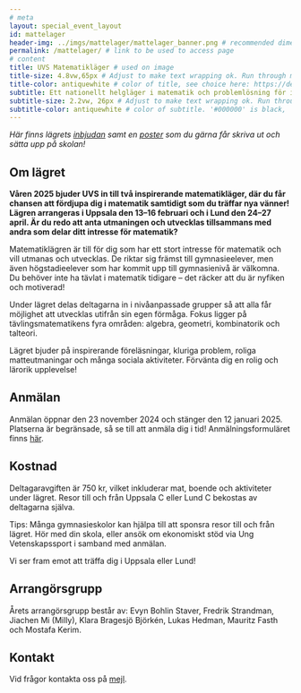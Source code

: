 ```yaml
---
# meta
layout: special_event_layout
id: mattelager
header-img: ../imgs/mattelager/mattelager_banner.png # recommended dimensions: 2732x668px but other aspect ratios should also be fine.
permalink: /mattelager/ # link to be used to access page
# content
title: UVS Matematikläger # used on image
title-size: 4.8vw,65px # Adjust to make text wrapping ok. Run through min(), e.g.: min(7vw,30px)
title-color: antiquewhite # color of title, see choice here: https://developer.mozilla.org/en-US/docs/Web/CSS/named-color
subtitle: Ett nationellt helgläger i matematik och problemlösning för intresserade gymnasieungdomar!
subtitle-size: 2.2vw, 26px # Adjust to make text wrapping ok. Run through min(), e.g.: min(7vw,30px)
subtitle-color: antiquewhite # color of subtitle. '#000000' is black, '#ffffff' is white (hex also work)
---
```


_Här finns lägrets [inbjudan](/assets/event_invites/20241123_inbjudan_mattelager.pdf) samt en [poster](/imgs/mattelager/mattelager_poster.png) som du gärna får skriva ut och sätta upp på skolan!_

## Om lägret

**Våren 2025 bjuder UVS in till två inspirerande matematikläger, där du får chansen att fördjupa dig i matematik samtidigt som du träffar nya vänner! Lägren arrangeras i Uppsala den 13–16 februari och i Lund den 24–27 april. Är du redo att anta utmaningen och utvecklas tillsammans med andra som delar ditt intresse för matematik?**

Matematiklägren är till för dig som har ett stort intresse för matematik och vill utmanas och utvecklas. De riktar sig främst till gymnasieelever, men även högstadieelever som har kommit upp till gymnasienivå är välkomna. Du behöver inte ha tävlat i matematik tidigare – det räcker att du är nyfiken och motiverad!

Under lägret delas deltagarna in i nivåanpassade grupper så att alla får möjlighet att utvecklas utifrån sin egen förmåga. Fokus ligger på tävlingsmatematikens fyra områden: algebra, geometri, kombinatorik och talteori.

Lägret bjuder på inspirerande föreläsningar, kluriga problem, roliga matteutmaningar och många sociala aktiviteter. Förvänta dig en rolig och lärorik upplevelse!

## Anmälan

Anmälan öppnar den 23 november 2024 och stänger den 12 januari 2025. Platserna är begränsade, så se till att anmäla dig i tid! Anmälningsformuläret finns [här](https://forms.gle/QFJGKJ6rLnYPZq9v5).

## Kostnad

Deltagaravgiften är 750 kr, vilket inkluderar mat, boende och aktiviteter under lägret. Resor till och från Uppsala C eller Lund C bekostas av deltagarna själva.

Tips: Många gymnasieskolor kan hjälpa till att sponsra resor till och från lägret. Hör med din skola, eller ansök om ekonomiskt stöd via Ung Vetenskapssport i samband med anmälan.

Vi ser fram emot att träffa dig i Uppsala eller Lund!

## Arrangörsgrupp

Årets arrangörsgrupp består av: Evyn Bohlin Staver, Fredrik Strandman, Jiachen Mi (Milly), Klara Bragesjö Björkén, Lukas Hedman, Mauritz Fasth och Mostafa Kerim.

## Kontakt

Vid frågor kontakta oss på [mejl](mailto:mattelager@ungvetenskapssport.se).

<!--

## Anmälan 2023
Fysik- och astronomiläger 2023 har sett 140 deltagande gymnasieelever från hela Sverige. Nya upplagor kommer under 2024!

Mer information finns i [inbjudan.](/imgs/fa-lager/FA_läger_2023_inbjudan.pdf)
En poster som du gärna får skriva ut och sätta upp på skolan hittar du [här!](/imgs/fa-lager/fysikläger-poster23.png)


Anmälan till Fysik- och astronomiläger 2023 stänger den ~~*23 augusti 2023*~~ förlängt till *1 oktober* (Göteborg) eller så fort alla platser är fyllda. Anmälan görs genom att fylla i [detta formulär](https://forms.gle/1FSMV1jQnHD5ypkbA).

*Uppsala den 28/9-1/10*  (genomfört)

*Göteborg den 9/11-12/11* (genomfört)

**I höst är det dags för andra upplagan av Sveriges största fysik- och astronomiläger** med fokus på träning inför tävlingar som Wallenbergs Fysikpris och Astronomiolympiaden! I år har vi två läger: ett i Uppsala och ett i Göteborg. Kanske blir du Sveriges nästa representant i den Internationella Fysikolympiaden eller Astronomiolympiaden?

Lägret riktar sig till intresserade och ambitiösa gymnasieelever, främst de som går naturvetenskaps- eller teknikprogrammet, och inga förkunskaper utöver ett stort intresse och att ha påbörjat en första gymnasiekurs i fysik eller motsvarande förväntas. I programmet ingår bland annat föreläsningar, laborationer, räkneövningar, lektionspass och mycket sociala aktiviteter!

Förvänta dig att lära dig mer om allt ifrån stjärnors livscykler till Lagrangemekanik, elektromagnetism och kvantfysik! Dessutom kommer vi att bjuda på gästföreläsningar från professorer i teoretisk fysik och medarbetare på European Space Agency!

Deltagaravgiften är i år 700 kr. I anmälningsavgiften ingår mat, boende och samtliga resor under programmets gång. Deltagare ansvarar själva för resa till och från staden där lägret hålls.
_Tips: gymnasieskolor kan ofta sponsra deltagaravgiften, så hör med din skola! I annat fall är det möjligt att söka finansiellt stöd från Ung Vetenskapssport tack vare stöd från Beijerstiftelsen. Se ansökningsformuläret för mer information._


Vid frågor kontakta [fa-lager@ungvetenskapssport.se](mailto:fa-lager@ungvetenskapssport.se)

*2023 års arrangörsgrupp består av: Erik Bryland, Benjamin Verbeek, Antoni Kowalik, Lovisa Diding, Isak Fleig, Quynh Anh Tran och Jiachen Mi.*


### Schema 2023
Schemat nedan är preliminärt och kan komma att ändras.

<iframe src="https://calendar.google.com/calendar/embed?height=600&wkst=2&bgcolor=%23ffffff&ctz=Europe%2FBerlin&mode=WEEK&src=Y180YjNkYmEzZGUwMDgyNjVkZWFlNWRmOTQyYzUzN2Q1OTY1NDM2ZmQ3OTEzNDdjMmE0YmI3NjY3NWIyNWMwOTA1QGdyb3VwLmNhbGVuZGFyLmdvb2dsZS5jb20&color=%239E69AF" style="border:solid 1px #777" width="800" height="600" frameborder="0" scrolling="no"></iframe>

## Mer om lägret
Fysik- och astronomiläger grundades år 2022 och det första lägret gick av stapeln i september 2022 på Chalmers i Göteborg. Lägret är ett träningsläger för gymnasieelever som är intresserade av fysik och astronomi och målet är att erbjuda utmaningar utöver vad gymnasieskolan kan erbjuda. Det finns ett särskilt fokus på att lägga grunden för vidare möjligheter, till exempel deltagade i tävlingar som Wallenbergs fysikpris och Astronomiolympiaden. Lägret anordnas normalt en torsdag till söndag i en svensk universitetsstad. Tidigare har 70 deltagare och cirka 20 ledare deltagit på lägret, boende har skett gemensamt på hotell och logi samt alla måltider ingår normalt i deltagaravgiften.

Lägret arrangeras av ideellt engagerade inom UVS Fysiker och UVS Astronomer, och är ett av flera läger som arrangeras inom förbundet Ung Vetenskapssport. Lägret drivs helt ideellt och utan vinstintresse.


## Sponsorer och samarbetspartners
Lägret arrangeras helt och hållet ideellt av engagerade ungdomar. För att kunna hålla nere deltagaravgiften och låta så många som möjligt delta på våra läger är vi beroende av sponsorer och samarbetspartners. Vi är väldigt tacksamma för allt stöd vi får. Om du eller ditt företag är intresserade av att sponsra eller samarbeta med oss, kontakta oss gärna på [fa-lager@ungvetenskapssport.se](mailto:fa-lager+spons@ungvetenskapssport.se)

Ett stort tack till våra sponsorer och samarbetspartners:

[<img src="/imgs/fa-lager/sponsors/tage-swahn.png" style="width: 100%; position: relative; left: 0px; max-width: 400px;">]()
[<img src="/imgs/fa-lager/sponsors/sfs.png" style="width: 100%; position: relative; left: 0px; max-width: 350px;">](https://www.fysikersamfundet.se/)
[<img src="/imgs/fa-lager/sponsors/beijerstiftelsen.png" style="width: 100%; position: relative; left: 0px; max-width: 350px;">](https://beijerstiftelsen.se/)
[<img src="/imgs/fa-lager/sponsors/uu.png" style="width: 100%; position: relative; left: 0px; max-width: 300px;">](https://physics.uu.se/)
[<img src="/imgs/fa-lager/sponsors/1024px-ESA_logo.png" style="width: 50%; position: relative; left: 0px; max-width: 300px; Padding: 50px;">](https://www.esa.int/) -->
